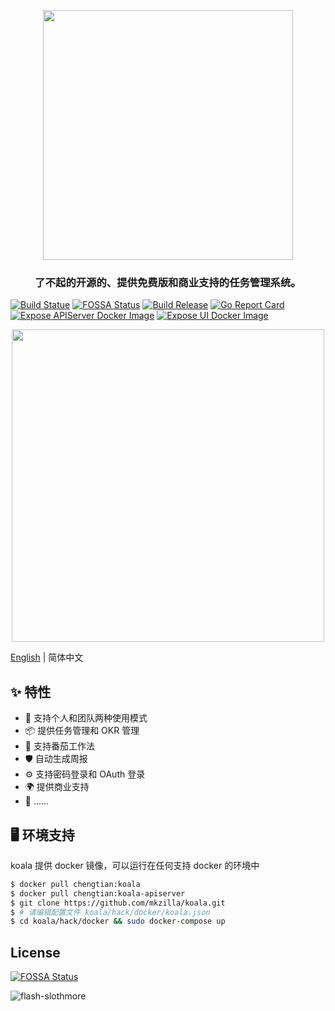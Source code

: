 <p align="center">
  <a href="http://koala.mkzilla.com">
    <img width="400" src="https://s2.ax1x.com/2019/12/30/llkCuT.jpg">
  </a>
</p>

<h3 align="center">了不起的开源的、提供免费版和商业支持的任务管理系统。</h3>

[![Build Statue](https://travis-ci.org//mkzilla/koala.svg?branch=master)](https://travis-ci.org/mkzilla/koala)
[![FOSSA Status](https://app.fossa.com/api/projects/git%2Bgithub.com%2Fmkzilla%2Fkoala.svg?type=shield)](https://app.fossa.com/projects/git%2Bgithub.com%2Fmkzilla%2Fkoala?ref=badge_shield)
[![Build Release](https://img.shields.io/github/release/chengyumeng/koala.svg)](https://github.com/mkzilla/koala/releases)
[![Go Report Card](https://goreportcard.com/badge/github.com/mkzilla/koala)](https://goreportcard.com/report/github.com/mkzilla/koala)
[![Expose APIServer Docker Image](https://github.com/mkzilla/koala/workflows/Expose%20APIServer%20Docker%20Image/badge.svg)](https://github.com/mkzilla/koala/actions)
[![Expose UI Docker Image](https://github.com/mkzilla/koala/workflows/Expose%20UI%20Docker%20Image/badge.svg)](https://github.com/mkzilla/koala/actions)

<p align="center">
  <a href="http://koala.mkzilla.com">
    <img width="500" src="https://s2.ax1x.com/2019/12/30/ll3uHs.md.jpg">
  </a>
</p>


[English](./README.md) | 简体中文

## ✨ 特性

- 🌈 支持个人和团队两种使用模式
- 📦 提供任务管理和 OKR 管理
- 🍅 支持番茄工作法
- 🛡 自动生成周报
- ⚙️ 支持密码登录和 OAuth 登录
- 🌍 提供商业支持
- 🎨 ……

## 🖥 环境支持

koala 提供 docker 镜像，可以运行在任何支持 docker 的环境中

```bash
$ docker pull chengtian:koala
$ docker pull chengtian:koala-apiserver
$ git clone https://github.com/mkzilla/koala.git
$ # 请编辑配置文件 koala/hack/docker/koala.json
$ cd koala/hack/docker && sudo docker-compose up

```

## License
[![FOSSA Status](https://app.fossa.io/api/projects/git%2Bgithub.com%2Fmkzilla%2Fkoala.svg?type=large)](https://app.fossa.io/projects/git%2Bgithub.com%2Fmkzilla%2Fkoala?ref=badge_large)

![flash-slothmore](flash-slothmore.jpg)

